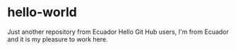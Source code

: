 # hello-world
Just another repository from Ecuador
Hello Git Hub users, I'm from Ecuador and it is my pleasure to work here.
